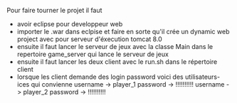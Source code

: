Pour faire tourner le projet il faut 
- avoir eclipse pour developpeur web
- importer le .war dans eclpise et faire en sorte qu'il crée un dynamic web project avec pour serveur d'éxecution tomcat 8.0
- ensuite il faut lancer le serveur de jeux avec la classe Main dans le repertoire game_server qui lance le serveur de jeux
- ensuite il faut lancer les deux client avec le run.sh dans le répertoire client
- lorsque les client demande des login password voici des utilisateurs-ices qui convienne 
username -> player_1 password -> !!!!!!!!!!
username -> player_2 password -> !!!!!!!!!!
